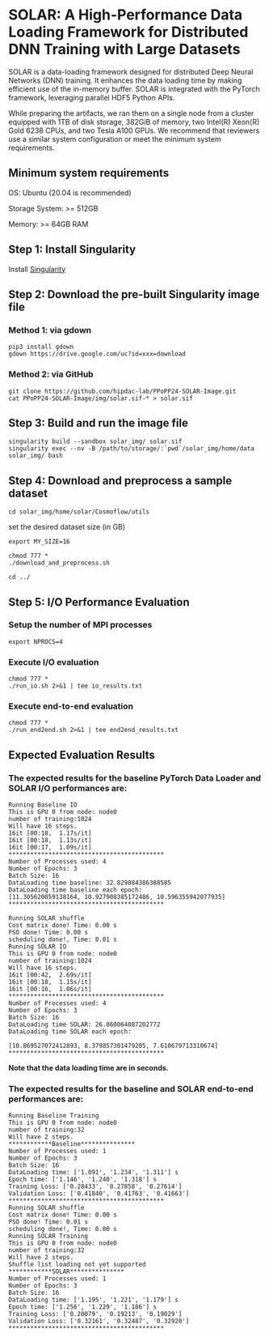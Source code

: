 # SOLAR: A High-Performance Data Loading Framework for Distributed DNN Training with Large Datasets

SOLAR is a data-loading framework designed for distributed Deep Neural Networks (DNN) training. It enhances the data loading time by making efficient use of the in-memory buffer. SOLAR is integrated with the PyTorch framework, leveraging parallel HDF5 Python APIs.

While preparing the artifacts, we ran them on a single node from a cluster equipped with 1TB of disk storage, 382GiB of memory, two Intel(R) Xeon(R) Gold 6238 CPUs, and two Tesla A100 GPUs. We recommend that reviewers use a similar system configuration or meet the minimum system requirements.


## Minimum system requirements
OS: Ubuntu (20.04 is recommended)

Storage System: >= 512GB

Memory: >= 64GB RAM

## Step 1: Install Singularity
Install [Singularity](https://singularity-tutorial.github.io/01-installation/)

## Step 2: Download the pre-built Singularity image file
### Method 1: via gdown
```
pip3 install gdown
gdown https://drive.google.com/uc?id=xxx=download
```
### Method 2: via GitHub
```
git clone https://github.com/hipdac-lab/PPoPP24-SOLAR-Image.git
cat PPoPP24-SOLAR-Image/img/solar.sif-* > solar.sif
```

## Step 3: Build and run the image file
```
singularity build --sandbox solar_img/ solar.sif
singularity exec --nv -B /path/to/storage/:`pwd`/solar_img/home/data solar_img/ bash
```

## Step 4: Download and preprocess a sample dataset
```
cd solar_img/home/solar/Cosmoflow/utils
```
set the desired dataset size (in GB)
```
export MY_SIZE=16
```
```
chmod 777 *
./download_and_preprocess.sh
```
```
cd ../
```

## Step 5: I/O Performance Evaluation
### Setup the number of MPI processes
```
export NPROCS=4
```
### Execute I/O evaluation
```
chmod 777 *
./run_io.sh 2>&1 | tee io_results.txt
```

### Execute end-to-end evaluation
```
chmod 777 *
./run_end2end.sh 2>&1 | tee end2end_results.txt
```

## Expected Evaluation Results
### The expected results for the baseline PyTorch Data Loader and SOLAR I/O performances are:
```
Running Baseline IO
This is GPU 0 from node: node0
number of training:1024
Will have 16 steps.
16it [00:18,  1.17s/it]
16it [00:18,  1.13s/it]
16it [00:17,  1.09s/it]
*******************************************
Number of Processes used: 4
Number of Epochs: 3
Batch Size: 16
DataLoading time baseline: 32.829884386388585
DataLoading time baseline each epoch: 
[11.305620059138164, 10.927908385172486, 10.596355942077935]
*******************************************

Running SOLAR shuffle
Cost matrix done! Time: 0.00 s
PSO done! Time: 0.00 s
scheduling done!, Time: 0.01 s
Running SOLAR IO
This is GPU 0 from node: node0
number of training:1024
Will have 16 steps.
16it [00:42,  2.69s/it]
16it [00:18,  1.15s/it]
16it [00:16,  1.06s/it]
*******************************************
Number of Processes used: 4
Number of Epochs: 3
Batch Size: 16
DataLoading time SOLAR: 26.860064087202772
DataLoading time SOLAR each epoch: 

[10.869527072412893, 8.379857301479205, 7.610679713310674]
*******************************************
```
**Note that the data loading time are in seconds.**

### The expected results for the baseline and SOLAR end-to-end performances are:

```
Running Baseline Training
This is GPU 0 from node: node0
number of training:32
Will have 2 steps.
************Baseline***************
Number of Processes used: 1
Number of Epochs: 3
Batch Size: 16
DataLoading time: ['1.091', '1.234', '1.311'] s
Epoch time: ['1.146', '1.240', '1.318'] s
Training Loss: ['0.28433', '0.27858', '0.27614']
Validation Loss: ['0.41840', '0.41763', '0.41663']
*******************************************
Running SOLAR shuffle
Cost matrix done! Time: 0.00 s
PSO done! Time: 0.01 s
scheduling done!, Time: 0.00 s
Running SOLAR Training
This is GPU 0 from node: node0
number of training:32
Will have 2 steps.
Shuffle list loading not yet supported
************SOLAR***************
Number of Processes used: 1
Number of Epochs: 3
Batch Size: 16
DataLoading time: ['1.195', '1.221', '1.179'] s
Epoch time: ['1.256', '1.229', '1.186'] s
Training Loss: ['0.20079', '0.19213', '0.19029']
Validation Loss: ['0.32161', '0.32487', '0.32920']
*******************************************
```
